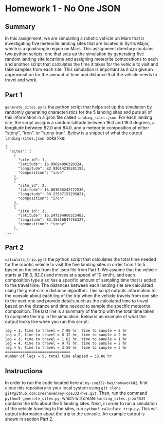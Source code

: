 # Homework 1 - No One JSON 

## Summary

In this assignment, we are simulating a robotic vehicle on Mars that is investigating five meteorite landing sites that are located in Syrtis Major, which is a quadrangle region on Mars. This assignment directory contains two python scripts: one that sets up the simulation by generating five random landing site locations and assigning meteorite compositions to each and another script that calculates the time it takes for the vehicle to visit and take samples from each site. This simulation is important as it can give an approximation for the amount of time and distance that the vehicle needs to travel and work.

## Part 1

`generate_sites.py` is the python script that helps set up the simulation by randomly generating characteristics for the 5 landing sites and puts all of this information in a .json file called `landing_sites.json`. For each landing site, the script assigns a random latitude between 16.0 and 18.0 degrees, a longitude between 82.0 and 84.0, and a meteorite composition of either "stony", "iron", or "stony-iron". Below is a snippet of what the output `landing-sites.json` looks like:

```
{
  "sites": [
    {
      "site_id": 1,
      "latitude": 16.99694090390324,
      "longitude": 82.92614210281195,
      "composition": "iron"
    },
    {
      "site_id": 2,
      "latitude": 16.003086245772536,
      "longitude": 83.22587151296021,
      "composition": "iron"
    },
    {
      "site_id": 3,
      "latitude": 16.247294960323483,
      "longitude": 83.35316847766327,
      "composition": "stony"
    },
...
```

## Part 2

`calculate_trip.py` is the python script that calculates the total time needed for the robotic vehicle to visit the five landing sites in order from 1 to 5 based on the info from the .json file from Part 1. We assume that the vehicle starts at (16.0, 82.0) and moves at a speed of 10 km/hr, and each composition type also has a specific amount of sampling time that is added to the travel time. The distances between each landing site are calculated using the great-circle distance algorithm. This script outputs information to the console about each leg of the trip when the vehicle travels from one site to the next one and provide details such as the calculated time to travel based on the distance and time needed to sample the specific meteorite composition. The last line is a summary of the trip with the total time taken to complete the trip in the simulation. Below is an example of what the output looks like when you run this script:

```
leg = 1, time to travel = 7.90 hr, time to sample = 2 hr
leg = 2, time to travel = 6.12 hr, time to sample = 2 hr
leg = 3, time to travel = 1.62 hr, time to sample = 1 hr
leg = 4, time to travel = 9.75 hr, time to sample = 2 hr
leg = 5, time to travel = 3.50 hr, time to sample = 3 hr
==============================
number of legs = 5, total time elapsed = 38.88 hr
```

## Instructions

In order to run the code located here at `my-coe332-hws/homework02`, first clone this repository to your local system using `git clone git@github.com:sreshaven/my-coe332-hws.git`. Then, run the command `python3 generate_sites.py`, which will create `landing_sites.json` that contains the info about the 5 landing sites. Next, in order to run a simulation of the vehicle traveling to the sites, run `python3 calculate_trip.py`. This will output information about the trip to the console. An example output is shown in section Part 2.
